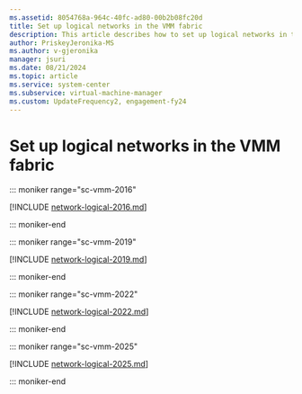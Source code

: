 ```yaml
---
ms.assetid: 8054768a-964c-40fc-ad80-00b2b08fc20d
title: Set up logical networks in the VMM fabric
description: This article describes how to set up logical networks in the VMM fabric
author: PriskeyJeronika-MS
ms.author: v-gjeronika
manager: jsuri
ms.date: 08/21/2024
ms.topic: article
ms.service: system-center
ms.subservice: virtual-machine-manager
ms.custom: UpdateFrequency2, engagement-fy24
---
```


# Set up logical networks in the VMM fabric

::: moniker range="sc-vmm-2016"

[!INCLUDE [network-logical-2016.md](../includes/network-logical-2016.md)]

::: moniker-end

::: moniker range="sc-vmm-2019"

[!INCLUDE [network-logical-2019.md](../includes/network-logical-2019.md)]

::: moniker-end

::: moniker range="sc-vmm-2022"

[!INCLUDE [network-logical-2022.md](../includes/network-logical-2022.md)]

::: moniker-end

::: moniker range="sc-vmm-2025"

[!INCLUDE [network-logical-2025.md](../includes/network-logical-2025.md)]

::: moniker-end